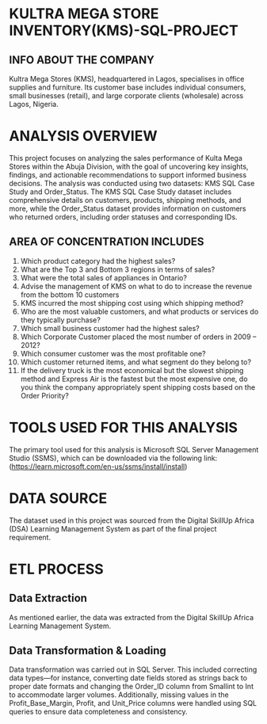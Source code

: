 # KULTRA MEGA STORE INVENTORY(KMS)-SQL-PROJECT
## INFO ABOUT THE COMPANY
Kultra Mega Stores (KMS), headquartered in Lagos, specialises in office supplies and furniture. Its customer base includes individual consumers, small businesses (retail), and large corporate clients (wholesale) across Lagos, Nigeria.
# ANALYSIS OVERVIEW
This project focuses on analyzing the sales performance of Kulta Mega Stores within the Abuja Division, with the goal of uncovering key insights, findings, and actionable recommendations to support informed business decisions. The analysis was conducted using two datasets: KMS SQL Case Study and Order_Status. The KMS SQL Case Study dataset includes comprehensive details on customers, products, shipping methods, and more, while the Order_Status dataset provides information on customers who returned orders, including order statuses and corresponding IDs.
## AREA OF CONCENTRATION INCLUDES
1. Which product category had the highest sales?
2. What are the Top 3 and Bottom 3 regions in terms of sales?
3. What were the total sales of appliances in Ontario?
4. Advise the management of KMS on what to do to increase the revenue from the bottom 10 customers
5. KMS incurred the most shipping cost using which shipping method?
6. Who are the most valuable customers, and what products or services do they typically purchase?
7. Which small business customer had the highest sales?
8. Which Corporate Customer placed the most number of orders in 2009 – 2012?
9. Which consumer customer was the most profitable one?
10. Which customer returned items, and what segment do they belong to?
11. If the delivery truck is the most economical but the slowest shipping method and Express Air is the fastest but the most expensive one, do you think the company appropriately spent shipping costs based on the Order Priority?

# TOOLS USED FOR THIS ANALYSIS
The primary tool used for this analysis is Microsoft SQL Server Management Studio (SSMS), which can be downloaded via the following link: (https://learn.microsoft.com/en-us/ssms/install/install)
# DATA SOURCE
The dataset used in this project was sourced from the Digital SkillUp Africa (DSA) Learning Management System as part of the final project requirement.

# ETL PROCESS

## Data Extraction
As mentioned earlier, the data was extracted from the Digital SkillUp Africa Learning Management System.
## Data Transformation & Loading
Data transformation was carried out in SQL Server. This included correcting data types—for instance, converting date fields stored as strings back to proper date formats and changing the Order_ID column from Smallint to Int to accommodate larger volumes. Additionally, missing values in the Profit_Base_Margin, Profit, and Unit_Price columns were handled using SQL queries to ensure data completeness and consistency.

